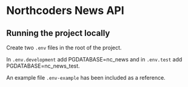 # Northcoders News API

## Running the project locally
Create two `.env` files in the root of the project.

In `.env.development` add PGDATABASE=nc_news and in `.env.test` add PGDATABASE=nc_news_test.

An example file `.env-example` has been included as a reference.
